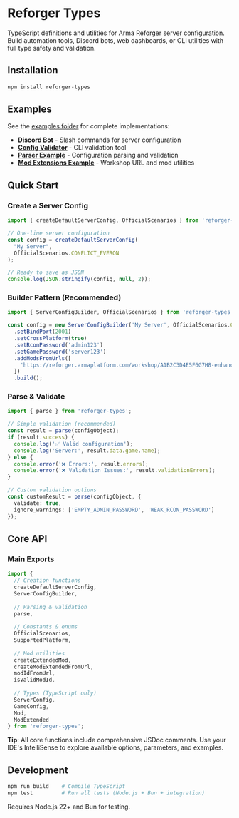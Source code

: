 # Reforger Types

TypeScript definitions and utilities for Arma Reforger server configuration. Build automation tools, Discord bots, web dashboards, or CLI utilities with full type safety and validation.

## Installation

```bash
npm install reforger-types
```

## Examples

See the [examples folder](./examples) for complete implementations:
- **[Discord Bot](./examples/discord-bot/)** - Slash commands for server configuration  
- **[Config Validator](./examples/config-validator/)** - CLI validation tool
- **[Parser Example](./examples/parser-example.js)** - Configuration parsing and validation
- **[Mod Extensions Example](./examples/mod-extensions-example.js)** - Workshop URL and mod utilities

## Quick Start

### Create a Server Config

```typescript
import { createDefaultServerConfig, OfficialScenarios } from 'reforger-types';

// One-line server configuration
const config = createDefaultServerConfig(
  "My Server",
  OfficialScenarios.CONFLICT_EVERON
);

// Ready to save as JSON
console.log(JSON.stringify(config, null, 2));
```

### Builder Pattern (Recommended)

```typescript
import { ServerConfigBuilder, OfficialScenarios } from 'reforger-types';

const config = new ServerConfigBuilder('My Server', OfficialScenarios.CONFLICT_EVERON)
  .setBindPort(2001)
  .setCrossPlatform(true)
  .setRconPassword('admin123')
  .setGamePassword('server123')
  .addModsFromUrls([
    'https://reforger.armaplatform.com/workshop/A1B2C3D4E5F6G7H8-enhanced-realism'
  ])
  .build();
```

### Parse & Validate

```typescript
import { parse } from 'reforger-types';

// Simple validation (recommended)
const result = parse(configObject);
if (result.success) {
  console.log('✅ Valid configuration');
  console.log('Server:', result.data.game.name);
} else {
  console.error('❌ Errors:', result.errors);
  console.error('❌ Validation Issues:', result.validationErrors);
}

// Custom validation options
const customResult = parse(configObject, {
  validate: true,
  ignore_warnings: ['EMPTY_ADMIN_PASSWORD', 'WEAK_RCON_PASSWORD']
});
```

## Core API

### Main Exports

```typescript
import { 
  // Creation functions
  createDefaultServerConfig,
  ServerConfigBuilder,
  
  // Parsing & validation
  parse,
  
  // Constants & enums
  OfficialScenarios,
  SupportedPlatform,
  
  // Mod utilities
  createExtendedMod,
  createModExtendedFromUrl,
  modIdFromUrl,
  isValidModId,
  
  // Types (TypeScript only)
  ServerConfig,
  GameConfig,
  Mod,
  ModExtended
} from 'reforger-types';
```

**Tip**: All core functions include comprehensive JSDoc comments. Use your IDE's IntelliSense to explore available options, parameters, and examples.

## Development

```bash
npm run build    # Compile TypeScript
npm test         # Run all tests (Node.js + Bun + integration)
```

Requires Node.js 22+ and Bun for testing.